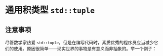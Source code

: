 # 通用积类型 `std::tuple`


## 注意事项

尽管数学家热爱 `std::tuple`，但是在编写代码时，素质优秀的程序员应当减少它们的使用。原因很简单——现实世界的事物是有意义而非抽象的。举一个例子：

```cpp

```
